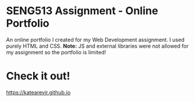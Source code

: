 # SENG513 Assignment - Online Portfolio
An online portfolio I created for my Web Development assignment. I used purely HTML and CSS. 
**Note:** JS and external libraries were not allowed for my assignment so the portfolio is limited!

# Check it out!
https://katearevir.github.io
